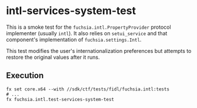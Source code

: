 # intl-services-system-test

This is a smoke test for the `fuchsia.intl.PropertyProvider` protocol
implementer (usually `intl`). It also relies on `setui_service` and
that component's implementation of `fuchsia.settings.Intl`.

This test modifies the user's internationalization preferences but attempts to
restore the original values after it runs.

## Execution

```shell
fx set core.x64 --with //sdk/ctf/tests/fidl/fuchsia.intl:tests
# ...
fx fuchsia.intl.test-services-system-test
```
